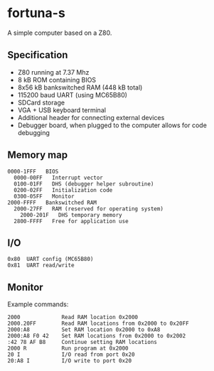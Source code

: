# fortuna-s
A simple computer based on a Z80.

## Specification

* Z80 running at 7.37 Mhz
* 8 kB ROM containing BIOS
* 8x56 kB bankswitched RAM (448 kB total)
* 115200 baud UART (using MC65B80)
* SDCard storage
* VGA + USB keyboard terminal
* Additional header for connecting external devices
* Debugger board, when plugged to the computer allows for code debugging

## Memory map

```
0000-1FFF   BIOS
  0000-00FF   Interrupt vector
  0100-01FF   DHS (debugger helper subroutine)
  0200-02FF   Initialization code
  0300-05FF   Monitor
2000-FFFF   Bankswitched RAM
  2000-27FF   RAM (reserved for operating system)
    2000-201F   DHS temporary memory
  2800-FFFF   Free for application use
```

## I/O

```
0x80  UART config (MC65B80)
0x81  UART read/write
```

## Monitor

Example commands:

```
2000             Read RAM location 0x2000
2000.20FF        Read RAM locations from 0x2000 to 0x20FF
2000:A8          Set RAM location 0x2000 to 0xA8
2000:A8 F0 42    Set RAM locations from 0x2000 to 0x2002
:42 78 AF B8     Continue setting RAM locations
2000 R           Run program at 0x2000
20 I             I/O read from port 0x20
20:A8 I          I/O write to port 0x20
```
